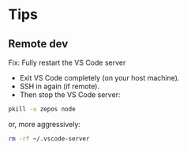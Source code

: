 # Tips

## Remote dev

Fix: Fully restart the VS Code server

- Exit VS Code completely (on your host machine).
- SSH in again (if remote).
- Then stop the VS Code server:

```bash
pkill -u zepos node
```

or, more aggressively:

```bash
rm -rf ~/.vscode-server
```